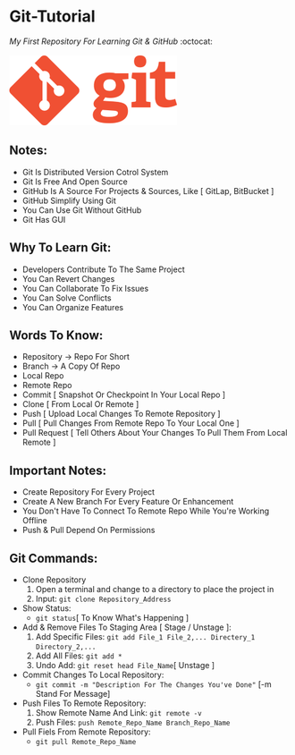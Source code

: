 # Git-Tutorial
_My First Repository For Learning Git &amp; GitHub_ :octocat:
<br /><br />
![Git Logo](images/git-logo.png)

## Notes:
* Git Is Distributed Version Cotrol System
* Git Is Free And Open Source
* GitHub Is A Source For Projects &amp; Sources, Like [ GitLap, BitBucket ]
* GitHub Simplify Using Git
* You Can Use Git Without GitHub
* Git Has GUI

## Why To Learn Git:
* Developers Contribute To The Same Project
* You Can Revert Changes
* You Can Collaborate To Fix Issues
* You Can Solve Conflicts
* You Can Organize Features

## Words To Know:
* Repository -> Repo For Short
* Branch -> A Copy Of Repo
* Local Repo
* Remote Repo
* Commit [ Snapshot Or Checkpoint In Your Local Repo ]
* Clone [ From Local Or Remote ]
* Push [ Upload Local Changes To Remote Repository ]
* Pull [ Pull Changes From Remote Repo To Your Local One ]
* Pull Request [ Tell Others About Your Changes To Pull Them From Local Remote ]

## Important Notes:
* Create Repository For Every Project
* Create A New Branch For Every Feature Or Enhancement
* You Don't Have To Connect To Remote Repo While You're Working Offline
* Push &amp; Pull Depend On Permissions

## Git Commands:
- Clone Repository
	1. Open a terminal and change to a directory to place the project in
	2. Input: ```git clone Repository_Address```
- Show Status:
	* ```git status```[ To Know What's Happening ]
- Add &amp; Remove Files To Staging Area [ Stage / Unstage ]:
	1. Add Specific Files: ```git add File_1 File_2,... Directery_1 Directory_2,...```
	2. Add All Files: ```git add *```
	3. Undo Add: ```git reset head File_Name```[ Unstage ]
- Commit Changes To Local Repository:
	* ```git commit -m "Description For The Changes You've Done"``` [-m Stand For Message]
- Push Files To Remote Repository:
	1. Show Remote Name And Link: ```git remote -v```
	2. Push Files: ```push Remote_Repo_Name Branch_Repo_Name```
- Pull Fiels From Remote Repository:
	* ```git pull Remote_Repo_Name```
	